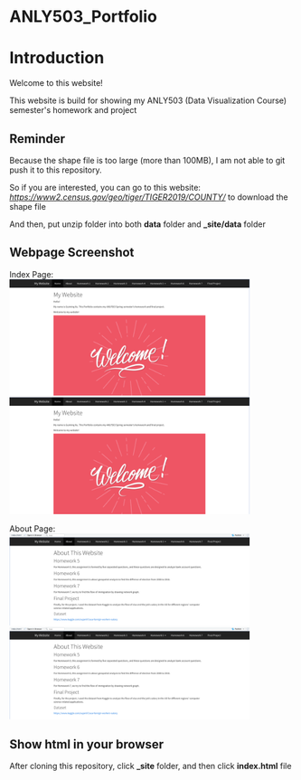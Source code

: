 # ANLY503_Portfolio

# Introduction

Welcome to this website!

This website is build for showing my ANLY503 (Data Visualization Course) semester's homework and project

## Reminder

Because the shape file is too large (more than 100MB), I am not able to git push it to this repository.

So if you are interested, you can go to this website: *https://www2.census.gov/geo/tiger/TIGER2019/COUNTY/* to download the shape file

And then, put unzip folder into both **data** folder and **_site/data** folder

## Webpage Screenshot

Index Page: <img src="screen1.png" width="425"/> <img src="screen1.png" width="425"/> 

About Page: <img src="screen2.png" width="425"/> <img src="screen2.png" width="425"/> 

## Show html in your browser

After cloning this repository, click **_site** folder, and then click **index.html** file
